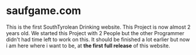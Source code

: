 # saufgame.com
This is the first SouthTyrolean Drinking website.
This Project is now almost 2 years old. We started this Project with 2 People but the other Programmer didn't had time left to work on this.
It should be finished a lot earlier but now i am here where i want to be, at **the first full release** of this website.

